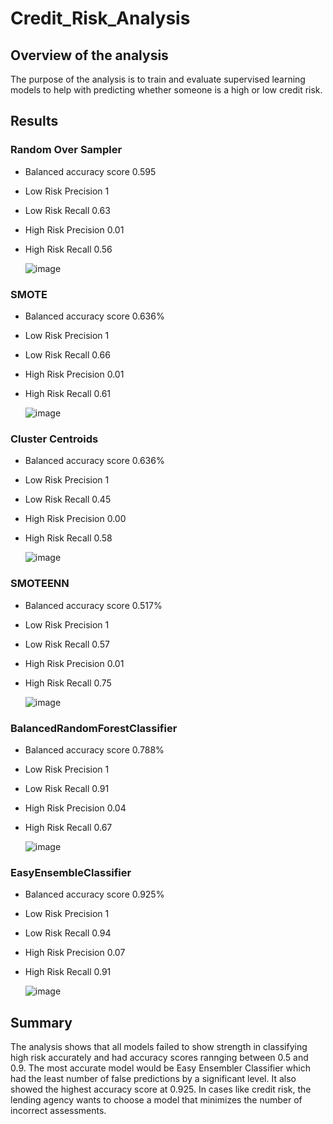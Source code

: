 # Credit_Risk_Analysis
## Overview of the analysis
The purpose of the analysis is to train and evaluate supervised learning models to help with predicting whether someone is a high or low credit risk. 
## Results
### Random Over Sampler
* Balanced accuracy score  0.595
* Low Risk Precision 1   
* Low Risk Recall 0.63
* High Risk Precision 0.01
* High Risk Recall 0.56


  ![image](https://user-images.githubusercontent.com/99148657/178123094-2a7d67bf-0ef9-47bb-ad4c-ee87565c880d.png)

### SMOTE
* Balanced accuracy score  0.636%
* Low Risk Precision 1
* Low Risk Recall 0.66
* High Risk Precision 0.01
* High Risk Recall 0.61


  ![image](https://user-images.githubusercontent.com/99148657/178123127-ec718d5a-b98e-4314-8206-20307cb3a61d.png)

### Cluster Centroids
* Balanced accuracy score  0.636%
* Low Risk Precision 1  
* Low Risk Recall 0.45
* High Risk Precision 0.00
* High Risk Recall 0.58

  ![image](https://user-images.githubusercontent.com/99148657/178123147-adcd5bc3-4248-4ea3-8186-0285ed665b02.png)

### SMOTEENN
* Balanced accuracy score  0.517%
* Low Risk Precision 1   
* Low Risk Recall 0.57
* High Risk Precision 0.01
* High Risk Recall 0.75

  ![image](https://user-images.githubusercontent.com/99148657/178123160-4c48b3b4-d499-41e4-b42b-711d62e1ffee.png)

### BalancedRandomForestClassifier
* Balanced accuracy score  0.788%
* Low Risk Precision 1  
* Low Risk Recall 0.91
* High Risk Precision 0.04
* High Risk Recall 0.67

  ![image](https://user-images.githubusercontent.com/99148657/178123198-5bfd58b7-3783-42b3-876b-d6be0e0ab9ff.png)

### EasyEnsembleClassifier
* Balanced accuracy score  0.925%
* Low Risk Precision  1 
* Low Risk Recall 0.94
* High Risk Precision 0.07
* High Risk Recall 0.91

  ![image](https://user-images.githubusercontent.com/99148657/178123206-ca94d48f-4f8f-4d0a-8614-07624ed4821a.png)

## Summary
The analysis shows that all models failed to show strength in classifying high risk accurately and had accuracy scores rannging between 0.5 and 0.9. The most accurate model would be Easy Ensembler Classifier which had the least number of false predictions by a significant level. It also showed the highest accuracy score at 0.925. In cases like credit risk, the lending agency wants to choose a model that minimizes the number of incorrect assessments.





